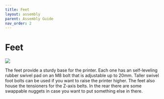 ```yaml
---
title: Feet
layout: assembly
parent: Assembly Guide
nav_order: 2
---
```


# Feet

![]({{site.url}}/{{site.baseurl}}/assets/images/feet_assy.png)

The feet provide a sturdy base for the printer. Each one has an self-leveling rubber swivel pad on an M8 bolt that is adjustable up to 20mm. Taller swivel foot bolts can be used if you want to raise the printer higher. The feet also house the tensioners for the Z-axis belts. In the rear there are some swappable nuggets in case you want to put something else in there.